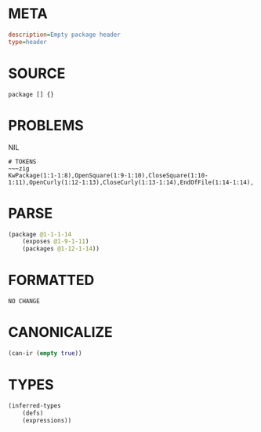 # META
~~~ini
description=Empty package header
type=header
~~~
# SOURCE
~~~roc
package [] {}
~~~
# PROBLEMS
NIL

~~~
# TOKENS
~~~zig
KwPackage(1:1-1:8),OpenSquare(1:9-1:10),CloseSquare(1:10-1:11),OpenCurly(1:12-1:13),CloseCurly(1:13-1:14),EndOfFile(1:14-1:14),
~~~
# PARSE
~~~clojure
(package @1-1-1-14
	(exposes @1-9-1-11)
	(packages @1-12-1-14))
~~~
# FORMATTED
~~~roc
NO CHANGE
~~~
# CANONICALIZE
~~~clojure
(can-ir (empty true))
~~~
# TYPES
~~~clojure
(inferred-types
	(defs)
	(expressions))
~~~